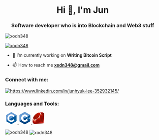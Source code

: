 <h1 align="center">Hi 👋, I'm Jun</h1>
<h3 align="center">Software developer who is into Blockchain and Web3 stuff</h3>

<p align="left"> <img src="https://komarev.com/ghpvc/?username=xodn348&label=Profile%20views&color=0e75b6&style=flat" alt="xodn348" /> </p>

<p align="left"> <a href="https://github.com/ryo-ma/github-profile-trophy"><img src="https://github-profile-trophy.vercel.app/?username=xodn348" alt="xodn348" /></a> </p>

- 🔭 I’m currently working on **Writing Bitcoin Script**

- 📫 How to reach me **xodn348@gmail.com**

<h3 align="left">Connect with me:</h3>
<p align="left">
<a href="https://linkedin.com/in/https://www.linkedin.com/in/junhyuk-lee-352932145/" target="blank"><img align="center" src="https://raw.githubusercontent.com/rahuldkjain/github-profile-readme-generator/master/src/images/icons/Social/linked-in-alt.svg" alt="https://www.linkedin.com/in/junhyuk-lee-352932145/" height="30" width="40" /></a>
</p>

<h3 align="left">Languages and Tools:</h3>
<p align="left"> <a href="https://www.cprogramming.com/" target="_blank" rel="noreferrer"> <img src="https://raw.githubusercontent.com/devicons/devicon/master/icons/c/c-original.svg" alt="c" width="40" height="40"/> </a> <a href="https://www.w3schools.com/cpp/" target="_blank" rel="noreferrer"> <img src="https://raw.githubusercontent.com/devicons/devicon/master/icons/cplusplus/cplusplus-original.svg" alt="cplusplus" width="40" height="40"/> </a> <a href="https://www.ruby-lang.org/en/" target="_blank" rel="noreferrer"> <img src="https://raw.githubusercontent.com/devicons/devicon/master/icons/ruby/ruby-original.svg" alt="ruby" width="40" height="40"/> </a> </p>

<p><img align="left" src="https://github-readme-stats.vercel.app/api/top-langs?username=xodn348&show_icons=true&locale=en&layout=compact" alt="xodn348" /></p>

<p>&nbsp;<img align="center" src="https://github-readme-stats.vercel.app/api?username=xodn348&show_icons=true&locale=en" alt="xodn348" /></p>
